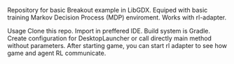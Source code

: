 Repository for basic Breakout example in LibGDX.
Equiped with basic training Markov Decision Process (MDP) enviroment.
Works with rl-adapter. 

Usage
Clone this repo. Import in preffered IDE. Build system is Gradle.
Create configuration for DesktopLauncher or call directly main method without parameters.
After starting game, you can start rl adapter to see how game and agent RL communicate.